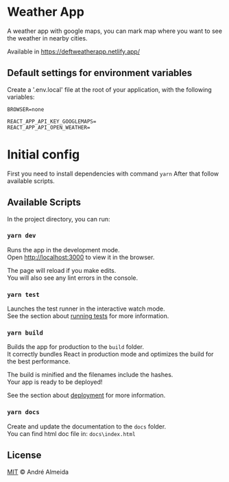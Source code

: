 # Weather App

A weather app with google maps, you can mark map where you want to see the weather in nearby cities.

Available in https://deftweatherapp.netlify.app/

## Default settings for environment variables

Create a '.env.local' file at the root of your application, with the following variables:

```
BROWSER=none

REACT_APP_API_KEY_GOOGLEMAPS=
REACT_APP_API_OPEN_WEATHER=
```

# Initial config

First you need to install dependencies with command `yarn`
After that follow available scripts.

## Available Scripts

In the project directory, you can run:

### `yarn dev`

Runs the app in the development mode.\
Open [http://localhost:3000](http://localhost:3000) to view it in the browser.

The page will reload if you make edits.\
You will also see any lint errors in the console.

### `yarn test`

Launches the test runner in the interactive watch mode.\
See the section about [running tests](https://facebook.github.io/create-react-app/docs/running-tests) for more information.

### `yarn build`

Builds the app for production to the `build` folder.\
It correctly bundles React in production mode and optimizes the build for the best performance.

The build is minified and the filenames include the hashes.\
Your app is ready to be deployed!

See the section about [deployment](https://facebook.github.io/create-react-app/docs/deployment) for more information.

### `yarn docs`

Create and update the documentation to the `docs` folder.\
You can find html doc file in: `docs\index.html`

## License

[MIT](https://github.com/deftandre/licenses/blob/master/MIT-LICENSE) &copy; André Almeida
